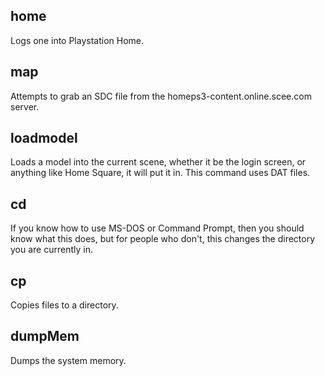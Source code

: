 ## home
Logs one into Playstation Home.
## map
Attempts to grab an SDC file from the homeps3-content.online.scee.com server.
## loadmodel
Loads a model into the current scene, whether it be the login screen, or anything like Home Square, it will put it in. This command uses DAT files.
## cd
If you know how to use MS-DOS or Command Prompt, then you should know what this does, but for people who don't, this changes the directory you are currently in.
## cp
Copies files to a directory.
## dumpMem
Dumps the system memory.
